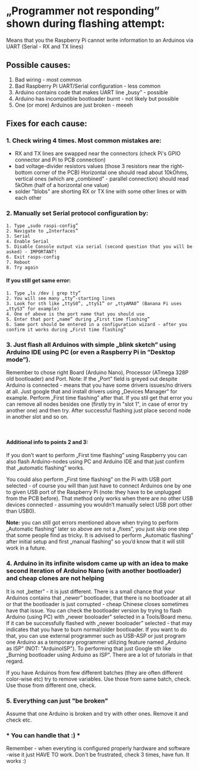 # „Programmer not responding” shown during flashing attempt:

Means that you the Raspberry Pi cannot write information to an Arduinos via UART (Serial - RX and TX lines)

## Possible causes:
1. Bad wiring - most common
1. Bad Raspberry Pi UART/Serial configuration - less common
1. Arduino contains code that makes UART line „busy” - possible
1. Arduino has incompatible bootloader burnt - not likely but possible
1. One (or more) Arduinos are just broken - meeeh

## Fixes for each cause:

### 1. Check wiring 4 times. Most common mistakes are:
- RX and TX lines are swapped near the connectors (check Pi's GPIO connector and Pi to PCB connection)
- bad voltage-divider resistors values (those 3 resistors near the right-bottom corner of the PCB) 
Horizontal one should read about 10kOhms, vertical ones (which are „combined” - parallel connection) should read 5kOhm (half of a horizontal one value)
- solder "blobs" are shorting RX or TX line with some other lines or with each other

### 2. Manually set Serial protocol configuration by:
	1. Type „sudo raspi-config”
	2. Navigate to „Interfaces”
	3. Serial
	4. Enable Serial
	5. Disable Console output via serial (second question that you will be asked) - IMPORTANT!
	6. Exit rasps-config
	7. Reboot
	8. Try again

#### If you still get same error:
	1. Type „ls /dev | grep tty”
	2. You will see many „tty”-starting lines 
	3. Look for sth like „ttyS0”, „ttyS1” or „ttyAMA0” (Banana Pi uses „ttyS3” for example)
	4. One of above is the port name that you should use 
	5. Enter that port „name” during „First time flashing”
	6. Same port should be entered in a configuration wizard - after you confirm it works during „First time flashing”


### 3. Just flash all Arduinos with simple „blink sketch” using Arduino IDE using PC (or even a Raspberry Pi in ”Desktop mode”).
Remember to chose right Board (Arduino Nano), Processor (ATmega 328P old bootloader) and Port. 
Note: If the „Port” field is greyed out despite Arduino is connected - means that you have some drivers issues/no drivers at all.
Just google that and install drivers using „Devices Manager” for example. 
Perform „First time flashing” after that. If you stil get that error you can remove all nodes besides one (firstly try in "slot 1", in case of error try another one) and then try. 
After successful flashing just place second node in another slot and so on. 

<br>

#### Additional info to points 2 and 3:

If you don’t want to perform „First time flashing” using Raspberry you can also flash Arduino-nodes using PC and Arduino IDE
and that just confirm that „automatic flashing” works. 

You could also perform „First time flashing” on the Pi with USB port selected - of course you will than just have to connect Arduinos 
one by one to given USB port of the Raspberry Pi (note: they have to be unplugged from the PCB before). That method only works 
when there are no other USB devices connected - assuming you wouldn’t manually select USB port other than USB0). 

<b>Note:</b> you can still got errors mentioned above when trying to perform „Automatic flashing” later so above are not a „fixes”, 
you just skip one step that some people find as tricky. It is advised to perform „Automatic flashing” after initial setup 
and first „manual flashing” so you’d know that it will still work in a future.

### 4. Arduino in its infinite wisdom came up with an idea to make second iteration of Arduino Nano (with another bootloader) and cheap clones are not helping
It is not „better” - it is just different. There is a small chance that your Arduinos contains that „newer” bootloader, that there is 
no bootloader at all or that the bootloader is just corrupted - cheap Chinese closes sometimes have that issue. You can check 
the bootloader version by trying to flash Arduino (using PC) with „newer booloader" selected in a Tools/Board menu.
If it can be successfully flashed with „newer booloader” selected - that may indicates that you have to burn normal/older bootloader.
If you want to do that, you can use external programmer such as USB-ASP or just program one Arduino as a temporary programmer 
utilizing feature named „Arduino as ISP” (NOT: "ArduinoISP"). To performing that just Google sth like „Burning bootloader using Arduino as ISP”.
There are a lot of tutorials in that regard.

If you have Arduinos from few different batches (they are often different color-wise etc) try to remove variables. Use those from same batch, check. Use those from different one, check.

### 5. Everything can just "be broken"
Assume that one Arduino is broken and try with other ones. Remove it and check etc. 

### * You can handle that :) * 
Remember - when everyting is configured properly hardware and software -wise it just HAVE TO work. Don't be frustrated, check 3 times, have fun. It works :)